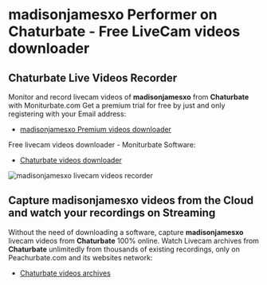 # madisonjamesxo Performer on Chaturbate - Free LiveCam videos downloader

## Chaturbate Live Videos Recorder

Monitor and record livecam videos of **madisonjamesxo** from **Chaturbate** with Moniturbate.com
Get a premium trial for free by just and only registering with your Email address:
* [madisonjamesxo Premium videos downloader](https://moniturbate.com/request-demo-licence-key.html)

Free livecam videos downloader - Moniturbate Software:
* [Chaturbate videos downloader](https://moniturbate.com/moniturbate-download-software.html)

![madisonjamesxo livecam videos recorder](https://peachurnet.com/templates/moniturbate-software.png)


## Capture madisonjamesxo videos from the Cloud and watch your recordings on Streaming

Without the need of downloading a software, capture **madisonjamesxo** livecam videos from **Chaturbate** 100% online.
Watch Livecam archives from **Chaturbate** unlimitedly from thousands of existing recordings, only on Peachurbate.com and its websites network:
* [Chaturbate videos archives](https://peachurnet.com/)